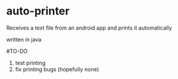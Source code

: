 # auto-printer
Receives a text file from an android app and prints it automatically 

written in java

#TO-DO
1. test printing
2. fix printing bugs (hopefully none)
